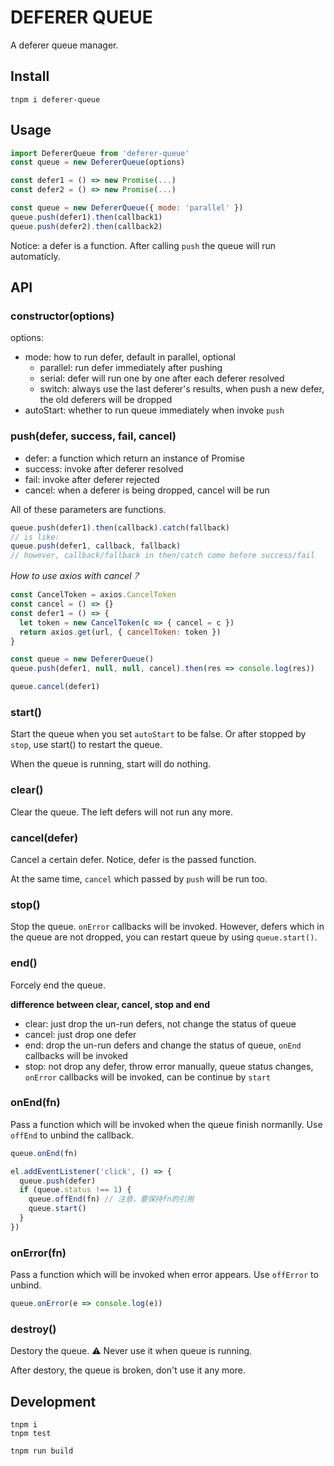 DEFERER QUEUE
===========

A deferer queue manager.

## Install

```
tnpm i deferer-queue
```

## Usage

```js
import DefererQueue from 'deferer-queue'
const queue = new DefererQueue(options)
```

```js
const defer1 = () => new Promise(...)
const defer2 = () => new Promise(...)

const queue = new DefererQueue({ mode: 'parallel' })
queue.push(defer1).then(callback1)
queue.push(defer2).then(callback2)
```

Notice: a defer is a function.
After calling `push` the queue will run automaticly.

## API


### constructor(options)

options:

- mode: how to run defer, default in parallel, optional
  - parallel: run defer immediately after pushing
  - serial: defer will run one by one after each deferer resolved
  - switch: always use the last deferer's results, when push a new defer, the old deferers will be dropped
- autoStart: whether to run queue immediately when invoke `push`

### push(defer, success, fail, cancel)

- defer: a function which return an instance of Promise
- success: invoke after deferer resolved
- fail: invoke after deferer rejected
- cancel: when a deferer is being dropped, cancel will be run

All of these parameters are functions.

```js
queue.push(defer1).then(callback).catch(fallback)
// is like:
queue.push(defer1, callback, fallback)
// however, callback/fallback in then/catch come before success/fail
```

_How to use axios with cancel？_

```js
const CancelToken = axios.CancelToken
const cancel = () => {}
const defer1 = () => {
  let token = new CancelToken(c => { cancel = c })
  return axios.get(url, { cancelToken: token })
}

const queue = new DefererQueue()
queue.push(defer1, null, null, cancel).then(res => console.log(res))
```

```js
queue.cancel(defer1)
```

### start()

Start the queue when you set `autoStart` to be false.
Or after stopped by `stop`, use start() to restart the queue.

When the queue is running, start will do nothing.

### clear()

Clear the queue. The left defers will not run any more.

### cancel(defer)

Cancel a certain defer. Notice, defer is the passed function.

At the same time, `cancel` which passed by `push` will be run too.

### stop()

Stop the queue. `onError` callbacks will be invoked.
However, defers which in the queue are not dropped, you can restart queue by using `queue.start()`.

### end()

Forcely end the queue.

**difference between clear, cancel, stop and end**

- clear: just drop the un-run defers, not change the status of queue
- cancel: just drop one defer
- end: drop the un-run defers and change the status of queue, `onEnd` callbacks will be invoked
- stop: not drop any defer, throw error manually, queue status changes, `onError` callbacks will be invoked, can be continue by `start`

### onEnd(fn)

Pass a function which will be invoked when the queue finish normanlly.
Use `offEnd` to unbind the callback.

```js
queue.onEnd(fn)

el.addEventListener('click', () => {
  queue.push(defer)
  if (queue.status !== 1) {
    queue.offEnd(fn) // 注意，要保持fn的引用
    queue.start()
  }
})
```

### onError(fn)

Pass a function which will be invoked when error appears.
Use `offError` to unbind.

```js
queue.onError(e => console.log(e))
```

### destroy()

Destory the queue.
️⚠️ Never use it when queue is running.

After destory, the queue is broken, don't use it any more.

## Development

```
tnpm i
tnpm test
```

```
tnpm run build
```
